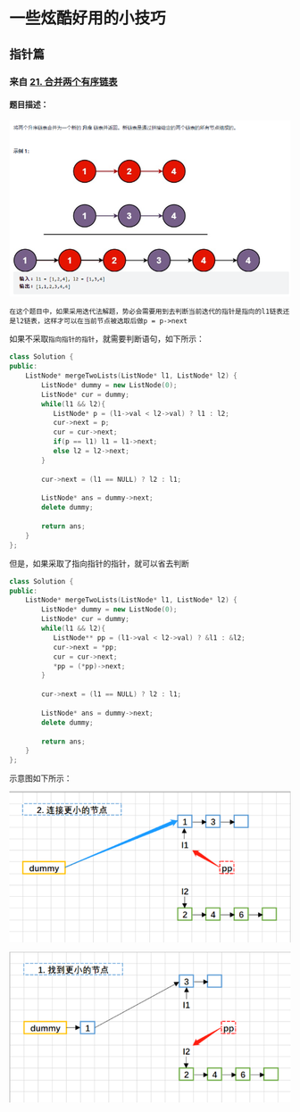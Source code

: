 # 一些炫酷好用的小技巧

## 指针篇

### 来自 [21. 合并两个有序链表](https://leetcode-cn.com/problems/merge-two-sorted-lists/)

#### 题目描述：

![image-20220110192845024](一些炫酷好用的小技巧.assets/image-20220110192845024.png)

`在这个题目中，如果采用迭代法解题，势必会需要用到去判断当前迭代的指针是指向的l1链表还是l2链表，这样才可以在当前节点被选取后做p = p->next`

如果不采取`指向指针的指针`，就需要判断语句，如下所示：

```C++
class Solution {
public:
    ListNode* mergeTwoLists(ListNode* l1, ListNode* l2) {
        ListNode* dummy = new ListNode(0);
        ListNode* cur = dummy;
        while(l1 && l2){
           ListNode* p = (l1->val < l2->val) ? l1 : l2;
           cur->next = p;
           cur = cur->next;
           if(p == l1) l1 = l1->next;
           else l2 = l2->next;
        }

        cur->next = (l1 == NULL) ? l2 : l1;

        ListNode* ans = dummy->next;
        delete dummy;

        return ans;
    }
};
```

但是，如果采取了指向指针的指针，就可以省去判断

```C++
class Solution {
public:
    ListNode* mergeTwoLists(ListNode* l1, ListNode* l2) {
        ListNode* dummy = new ListNode(0);
        ListNode* cur = dummy;
        while(l1 && l2){
           ListNode** pp = (l1->val < l2->val) ? &l1 : &l2;
           cur->next = *pp;
           cur = cur->next;
           *pp = (*pp)->next;
        }

        cur->next = (l1 == NULL) ? l2 : l1;

        ListNode* ans = dummy->next;
        delete dummy;

        return ans;
    }
};
```

示意图如下所示：

![image-20220110193732933](一些炫酷好用的小技巧.assets/image-20220110193732933.png)

![image-20220110193744947](一些炫酷好用的小技巧.assets/image-20220110193744947.png)